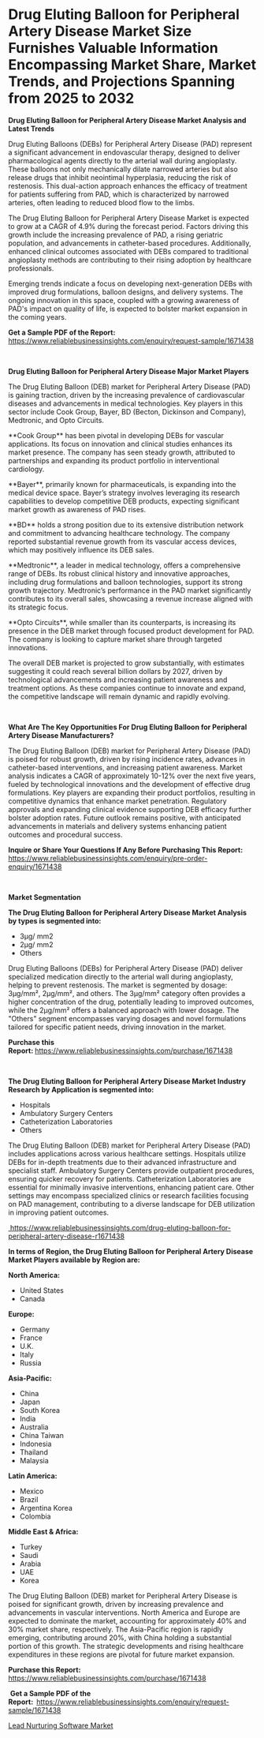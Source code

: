 <p><h1>Drug Eluting Balloon for Peripheral Artery Disease Market Size Furnishes Valuable Information Encompassing Market Share, Market Trends, and Projections Spanning from 2025 to 2032</h1></p><p><strong>Drug Eluting Balloon for Peripheral Artery Disease Market Analysis and Latest Trends</strong></p>
<p><p>Drug Eluting Balloons (DEBs) for Peripheral Artery Disease (PAD) represent a significant advancement in endovascular therapy, designed to deliver pharmacological agents directly to the arterial wall during angioplasty. These balloons not only mechanically dilate narrowed arteries but also release drugs that inhibit neointimal hyperplasia, reducing the risk of restenosis. This dual-action approach enhances the efficacy of treatment for patients suffering from PAD, which is characterized by narrowed arteries, often leading to reduced blood flow to the limbs.</p><p>The Drug Eluting Balloon for Peripheral Artery Disease Market is expected to grow at a CAGR of 4.9% during the forecast period. Factors driving this growth include the increasing prevalence of PAD, a rising geriatric population, and advancements in catheter-based procedures. Additionally, enhanced clinical outcomes associated with DEBs compared to traditional angioplasty methods are contributing to their rising adoption by healthcare professionals. </p><p>Emerging trends indicate a focus on developing next-generation DEBs with improved drug formulations, balloon designs, and delivery systems. The ongoing innovation in this space, coupled with a growing awareness of PAD's impact on quality of life, is expected to bolster market expansion in the coming years.</p></p>
<p><strong>Get a Sample PDF of the Report:&nbsp;</strong> <a href="https://www.reliablebusinessinsights.com/enquiry/request-sample/1671438?utm_campaign=2335&utm_medium=2&utm_source=Github&utm_content=ia&utm_term=25032025&utm_id=drug-eluting-balloon-for-peripheral-artery-disease">https://www.reliablebusinessinsights.com/enquiry/request-sample/1671438</a></p>
<p>&nbsp;</p>
<p><strong>Drug Eluting Balloon for Peripheral Artery Disease Major Market Players</strong></p>
<p><p>The Drug Eluting Balloon (DEB) market for Peripheral Artery Disease (PAD) is gaining traction, driven by the increasing prevalence of cardiovascular diseases and advancements in medical technologies. Key players in this sector include Cook Group, Bayer, BD (Becton, Dickinson and Company), Medtronic, and Opto Circuits.</p><p>**Cook Group** has been pivotal in developing DEBs for vascular applications. Its focus on innovation and clinical studies enhances its market presence. The company has seen steady growth, attributed to partnerships and expanding its product portfolio in interventional cardiology.</p><p>**Bayer**, primarily known for pharmaceuticals, is expanding into the medical device space. Bayer’s strategy involves leveraging its research capabilities to develop competitive DEB products, expecting significant market growth as awareness of PAD rises.</p><p>**BD** holds a strong position due to its extensive distribution network and commitment to advancing healthcare technology. The company reported substantial revenue growth from its vascular access devices, which may positively influence its DEB sales.</p><p>**Medtronic**, a leader in medical technology, offers a comprehensive range of DEBs. Its robust clinical history and innovative approaches, including drug formulations and balloon technologies, support its strong growth trajectory. Medtronic’s performance in the PAD market significantly contributes to its overall sales, showcasing a revenue increase aligned with its strategic focus.</p><p>**Opto Circuits**, while smaller than its counterparts, is increasing its presence in the DEB market through focused product development for PAD. The company is looking to capture market share through targeted innovations.</p><p>The overall DEB market is projected to grow substantially, with estimates suggesting it could reach several billion dollars by 2027, driven by technological advancements and increasing patient awareness and treatment options. As these companies continue to innovate and expand, the competitive landscape will remain dynamic and rapidly evolving.</p></p>
<p>&nbsp;</p>
<p><strong>What Are The Key Opportunities For Drug Eluting Balloon for Peripheral Artery Disease Manufacturers?</strong></p>
<p><p>The Drug Eluting Balloon (DEB) market for Peripheral Artery Disease (PAD) is poised for robust growth, driven by rising incidence rates, advances in catheter-based interventions, and increasing patient awareness. Market analysis indicates a CAGR of approximately 10-12% over the next five years, fueled by technological innovations and the development of effective drug formulations. Key players are expanding their product portfolios, resulting in competitive dynamics that enhance market penetration. Regulatory approvals and expanding clinical evidence supporting DEB efficacy further bolster adoption rates. Future outlook remains positive, with anticipated advancements in materials and delivery systems enhancing patient outcomes and procedural success.</p></p>
<p><strong>Inquire or Share Your Questions If Any Before Purchasing This Report:</strong> <a href="https://www.reliablebusinessinsights.com/enquiry/pre-order-enquiry/1671438?utm_campaign=2335&utm_medium=2&utm_source=Github&utm_content=ia&utm_term=25032025&utm_id=drug-eluting-balloon-for-peripheral-artery-disease">https://www.reliablebusinessinsights.com/enquiry/pre-order-enquiry/1671438</a></p>
<p>&nbsp;</p>
<p><strong>Market Segmentation</strong></p>
<p><strong>The Drug Eluting Balloon for Peripheral Artery Disease Market Analysis by types is segmented into:</strong></p>
<p><ul><li>3μg/ mm2</li><li>2μg/ mm2</li><li>Others</li></ul></p>
<p><p>Drug Eluting Balloons (DEBs) for Peripheral Artery Disease (PAD) deliver specialized medication directly to the arterial wall during angioplasty, helping to prevent restenosis. The market is segmented by dosage: 3μg/mm², 2μg/mm², and others. The 3μg/mm² category often provides a higher concentration of the drug, potentially leading to improved outcomes, while the 2μg/mm² offers a balanced approach with lower dosage. The "Others" segment encompasses varying dosages and novel formulations tailored for specific patient needs, driving innovation in the market.</p></p>
<p><strong>Purchase this Report:&nbsp;</strong><a href="https://www.reliablebusinessinsights.com/purchase/1671438?utm_campaign=2335&utm_medium=2&utm_source=Github&utm_content=ia&utm_term=25032025&utm_id=drug-eluting-balloon-for-peripheral-artery-disease">https://www.reliablebusinessinsights.com/purchase/1671438</a></p>
<p>&nbsp;</p>
<p><strong>The Drug Eluting Balloon for Peripheral Artery Disease Market Industry Research by Application is segmented into:</strong></p>
<p><ul><li>Hospitals</li><li>Ambulatory Surgery Centers</li><li>Catheterization Laboratories</li><li>Others</li></ul></p>
<p><p>The Drug Eluting Balloon (DEB) market for Peripheral Artery Disease (PAD) includes applications across various healthcare settings. Hospitals utilize DEBs for in-depth treatments due to their advanced infrastructure and specialist staff. Ambulatory Surgery Centers provide outpatient procedures, ensuring quicker recovery for patients. Catheterization Laboratories are essential for minimally invasive interventions, enhancing patient care. Other settings may encompass specialized clinics or research facilities focusing on PAD management, contributing to a diverse landscape for DEB utilization in improving patient outcomes.</p></p>
<p><a href="https://www.reliablebusinessinsights.com/drug-eluting-balloon-for-peripheral-artery-disease-r1671438?utm_campaign=2335&utm_medium=2&utm_source=Github&utm_content=ia&utm_term=25032025&utm_id=drug-eluting-balloon-for-peripheral-artery-disease">&nbsp;https://www.reliablebusinessinsights.com/drug-eluting-balloon-for-peripheral-artery-disease-r1671438</a></p>
<p><strong>In terms of Region, the Drug Eluting Balloon for Peripheral Artery Disease Market Players available by Region are:</strong></p>
<p>
    <p> <strong> North America: </strong>
        <ul>
            <li>United States</li>
            <li>Canada</li>
        </ul>
        </p> 
    <p> <strong> Europe: </strong>
        <ul>
            <li>Germany</li>
            <li>France</li>
            <li>U.K.</li>
            <li>Italy</li>
            <li>Russia</li>
        </ul>
        </p> 
    <p> <strong> Asia-Pacific: </strong>
        <ul>
            <li>China</li>
            <li>Japan</li>
            <li>South Korea</li>
            <li>India</li>
            <li>Australia</li>
            <li>China Taiwan</li>
            <li>Indonesia</li>
            <li>Thailand</li>
            <li>Malaysia</li>
        </ul>
        </p> 
    <p> <strong> Latin America: </strong>
        <ul>
            <li>Mexico</li>
            <li>Brazil</li>
            <li>Argentina Korea</li>
            <li>Colombia</li>
        </ul>
        </p> 
    <p> <strong> Middle East & Africa: </strong>
        <ul>
            <li>Turkey</li>
            <li>Saudi</li>
            <li>Arabia</li>
            <li>UAE</li>
            <li>Korea</li>
        </ul>
    </p>
    </p>
<p><p>The Drug Eluting Balloon (DEB) market for Peripheral Artery Disease is poised for significant growth, driven by increasing prevalence and advancements in vascular interventions. North America and Europe are expected to dominate the market, accounting for approximately 40% and 30% market share, respectively. The Asia-Pacific region is rapidly emerging, contributing around 20%, with China holding a substantial portion of this growth. The strategic developments and rising healthcare expenditures in these regions are pivotal for future market expansion.</p></p>
<p><strong>Purchase this Report: </strong><a href="https://www.reliablebusinessinsights.com/purchase/1671438?utm_campaign=2335&utm_medium=2&utm_source=Github&utm_content=ia&utm_term=25032025&utm_id=drug-eluting-balloon-for-peripheral-artery-disease">https://www.reliablebusinessinsights.com/purchase/1671438</a></p>
<p>&nbsp;<strong>Get a Sample PDF of the Report:&nbsp;&nbsp;</strong><a href="https://www.reliablebusinessinsights.com/enquiry/request-sample/1671438?utm_campaign=2335&utm_medium=2&utm_source=Github&utm_content=ia&utm_term=25032025&utm_id=drug-eluting-balloon-for-peripheral-artery-disease">https://www.reliablebusinessinsights.com/enquiry/request-sample/1671438</a></p>
<p><strong></strong></p>
<p><p><a href="https://github.com/norbeludie83/Market-Research-Report-List-1/blob/main/lead-nurturing-software-market.md?utm_campaign=2335&utm_medium=2&utm_source=Github&utm_content=ia&utm_term=25032025&utm_id=drug-eluting-balloon-for-peripheral-artery-disease">Lead Nurturing Software Market</a></p></p>